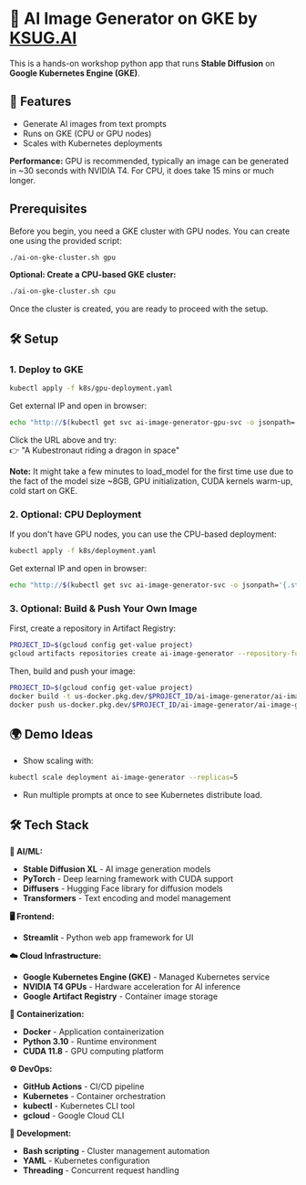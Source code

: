 # 🎨 AI Image Generator on GKE by [KSUG.AI](https://ksug.ai)

This is a hands-on workshop python app that runs **Stable Diffusion** on **Google Kubernetes Engine (GKE)**.

## 🚀 Features
- Generate AI images from text prompts
- Runs on GKE (CPU or GPU nodes)
- Scales with Kubernetes deployments

**Performance:** GPU is recommended, typically an image can be generated in ~30 seconds with NVIDIA T4. For CPU, it does take 15 mins or much longer.

## Prerequisites

Before you begin, you need a GKE cluster with GPU nodes. You can create one using the provided script:

```bash
./ai-on-gke-cluster.sh gpu
```

**Optional: Create a CPU-based GKE cluster:**
```bash
./ai-on-gke-cluster.sh cpu
```
Once the cluster is created, you are ready to proceed with the setup.

## 🛠 Setup

### 1. Deploy to GKE
```bash
kubectl apply -f k8s/gpu-deployment.yaml
```

Get external IP and open in browser:
```bash
echo "http://$(kubectl get svc ai-image-generator-gpu-svc -o jsonpath='{.status.loadBalancer.ingress[0].ip}')"
```

Click the URL above and try:  
👉 "A Kubestronaut riding a dragon in space"

**Note:** It might take a few minutes to load_model for the first time use due to the fact of the model size ~8GB, GPU initialization, CUDA kernels warm-up, cold start on GKE.

### 2. Optional: CPU Deployment
If you don't have GPU nodes, you can use the CPU-based deployment:
```bash
kubectl apply -f k8s/deployment.yaml
```

Get external IP and open in browser:
```bash
echo "http://$(kubectl get svc ai-image-generator-svc -o jsonpath='{.status.loadBalancer.ingress[0].ip}')"
```

### 3. Optional: Build & Push Your Own Image

First, create a repository in Artifact Registry:

```bash
PROJECT_ID=$(gcloud config get-value project)
gcloud artifacts repositories create ai-image-generator --repository-format=docker --location=us-central1 --description="AI Image Generator repository"
```

Then, build and push your image:

```bash
PROJECT_ID=$(gcloud config get-value project)
docker build -t us-docker.pkg.dev/$PROJECT_ID/ai-image-generator/ai-image-generator:latest .
docker push us-docker.pkg.dev/$PROJECT_ID/ai-image-generator/ai-image-generator:latest
```

## 🌍 Demo Ideas
- Show scaling with:
```bash
kubectl scale deployment ai-image-generator --replicas=5
```
- Run multiple prompts at once to see Kubernetes distribute load.

## 🛠 Tech Stack

**🤖 AI/ML:**
- **Stable Diffusion XL** - AI image generation models
- **PyTorch** - Deep learning framework with CUDA support
- **Diffusers** - Hugging Face library for diffusion models
- **Transformers** - Text encoding and model management

**🖥️ Frontend:**
- **Streamlit** - Python web app framework for UI

**☁️ Cloud Infrastructure:**
- **Google Kubernetes Engine (GKE)** - Managed Kubernetes service
- **NVIDIA T4 GPUs** - Hardware acceleration for AI inference
- **Google Artifact Registry** - Container image storage

**🐳 Containerization:**
- **Docker** - Application containerization
- **Python 3.10** - Runtime environment
- **CUDA 11.8** - GPU computing platform

**⚙️ DevOps:**
- **GitHub Actions** - CI/CD pipeline
- **Kubernetes** - Container orchestration
- **kubectl** - Kubernetes CLI tool
- **gcloud** - Google Cloud CLI

**🔧 Development:**
- **Bash scripting** - Cluster management automation
- **YAML** - Kubernetes configuration
- **Threading** - Concurrent request handling
